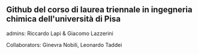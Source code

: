 ## Github del corso di laurea triennale in ingegneria chimica dell'università di Pisa

admins: Riccardo Lapi & Giacomo Lazzerini

Collaborators: Ginevra Nobili, Leonardo Taddei

